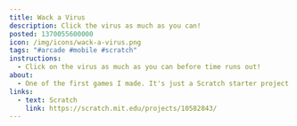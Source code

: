 ```yaml
---
title: Wack a Virus
description: Click the virus as much as you can!
posted: 1370055600000
icon: /img/icons/wack-a-virus.png
tags: "#arcade #mobile #scratch"
instructions:
  - Click on the virus as much as you can before time runs out!
about:
  - One of the first games I made. It's just a Scratch starter project with different art.
links:
  - text: Scratch
    link: https://scratch.mit.edu/projects/10582843/
---
```

<scratch url="https://scratch.mit.edu/projects/10582843/"></scratch>